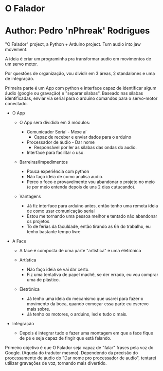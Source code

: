 # O Falador
# Author: Pedro 'nPhreak' Rodrigues

"O Falador" project, a Python + Arduino project. Turn audio into jaw movement.

A ideia é criar um programinha pra transformar audio em movimentos de um servo motor.

Por questões de organização, vou dividir em 3 áreas, 2 standalones e uma de integração.

Primeira parte é um App com python e interface capaz de identificar algum áudio (google ou gravação) e "separar sílabas".
Baseado nas sílabas identificadas, enviar via serial para o arduino comandos para o servo-motor conectado.
    
- O App
    - O App será dividido em 3 módulos:
        - Comunicador Serial - Mexe aí
            - Capaz de receber e enviar dados para o arduino
        - Processador de áudio - Dar nome
            - Responsável por ler as sílabas das ondas do audio.
        - Interface para facilitar o uso.

    - Barreiras/Impedimentos
        - Pouca experiência com python
        - Não faço ideia de como analisa audio.
        - Perco o foco e provavelmente vou abandonar o projeto no meio (e por meio entenda depois de uns 2 dias cutucando).

    - Vantagens
        - Já fiz interface para arduino antes, então tenho uma remota ideia de como usar comunicação serial
        - Estou me tornando uma pessoa melhor e tentado não abandonar os projetos.
        - To de férias da faculdade, então tirando as 6h do trabalho, eu tenho bastante tempo livre


- A Face
    - A face é composta de uma parte "artística" e uma eletrônica

    - Artística
        - Não faço ideia se vai dar certo.
        - Fiz uma tentativa de papel machê, se der errado, eu vou comprar uma de plástico. 
    
    - Eletrônica
        - Já tenho uma ideia do mecanismo que usarei para fazer o movimento da boca, quando começar essa parte eu escrevo mais sobre.
        - Já tenho os motores, o arduino, led e tudo o mais.

- Integração
    - Depois é integrar tudo e fazer uma montagem em que a face fique de pé e seja capaz de fingir que está falando.


Primeiro objetivo é que O Falador seja capaz de "falar" frases pela voz do Google. (Aquela do tradutor mesmo).
Dependendo da precisão do processamento de áudio do "Dar nome pro processador de audio", tentarei utilizar gravações de voz, tornando mais divertido.
